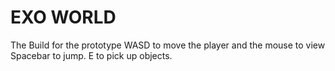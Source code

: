 # EXO WORLD
The Build for the prototype 
WASD to move the player and the mouse to view 
Spacebar to jump.
E to pick up objects.
